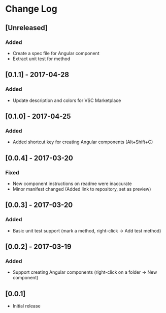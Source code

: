 # Change Log

## [Unreleased]
### Added
- Create a spec file for Angular component
- Extract unit test for method

## [0.1.1] - 2017-04-28
### Added
- Update description and colors for VSC Marketplace

## [0.1.0] - 2017-04-25
### Added
- Added shortcut key for creating Angular components (Alt+Shift+C)

## [0.0.4] - 2017-03-20
### Fixed
- New component instructions on readme were inaccurate
- Minor manifest changed (Added link to repository, set as preview)

## [0.0.3] - 2017-03-20
### Added
- Basic unit test support (mark a method, right-click -> Add test method)

## [0.0.2] - 2017-03-19
### Added
- Support creating Angular components (right-click on a folder -> New component)

## [0.0.1]
- Initial release